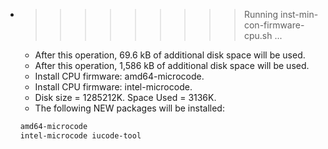 * >>>>>>>>> Running inst-min-con-firmware-cpu.sh ...
  * After this operation, 69.6 kB of additional disk space will be used.
  * After this operation, 1,586 kB of additional disk space will be used.
  * Install CPU firmware: amd64-microcode.
  * Install CPU firmware: intel-microcode.
  * Disk size = 1285212K. Space Used = 3136K.
  * The following NEW packages will be installed:
  ```bash
  amd64-microcode
  intel-microcode iucode-tool
  ```
